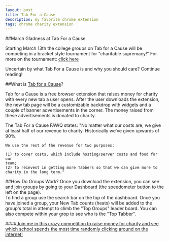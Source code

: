 ```yaml
---
layout: post
title: Tab For a Cause
description: my favorite chrome extension
tags: chrome charity extension
---
```


##March Gladness at Tab For a Cause

Starting March 13th the college groups on Tab for a Cause will be competing in a bracket style
tournament for "charitable supremacy!"
For more on the tournament: [click here](http://www.tabforacause.org/blog/2015/03/02/march-gladness-tabbing-tournament-charity/)

Uncertain by what Tab For a Cause is and why you should care? Continue reading! 


##What is [Tab for a Cause](http://www.tabforacause.org/?r=11041284)?

Tab for a Cause is a free browser extension that raises money for charity with every new tab a user opens. 
After the user downloads the extension, the new tab page will be a customizable backdrop with widgets and 
a couple of banner advertisements in the corner. 
The money raised from these advertisements is donated to charity.

The Tab For a Cause FAWQ states:
"No matter what our costs are, we give at least half of our revenue to charity. 
Historically we’ve given upwards of 90%. 

```
We use the rest of the revenue for two purposes: 

(1) to cover costs, which include hosting/server costs and food for our 
team;  
(2) to reinvest in getting more Tabbers so that we can give more to 
charity in the long term."
```

##How Do Groups Work? 
Once you download the extension, you can see and join groups by going to your Dashboard (the speedometer button to the left on the page).  
To find a group use the search bar on the top of the dashboard. 
Once you have joined a group, your New Tab counts (heats) will be added to the group's total 
in attempt to climb the "Top Groups" leader board.
You can also compete within your grop to see who is the "Top Tabber".


####[Join me in this crazy competition to raise money for charity and see which school spends the most time randomly clicking around on the internet!](http://tabforacause.org/?r=11041284)